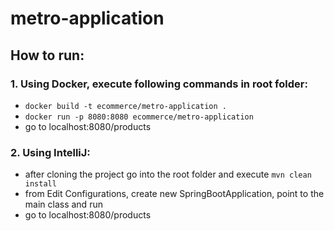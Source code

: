 # metro-application

## How to run:

### 1. Using Docker, execute following commands in root folder:


- `docker build -t ecommerce/metro-application .`
- `docker run -p 8080:8080 ecommerce/metro-application`
- go to localhost:8080/products

### 2. Using IntelliJ:

- after cloning the project go into the root folder and execute `mvn clean install`
- from Edit Configurations, create new SpringBootApplication, point to the main class and run
- go to localhost:8080/products
